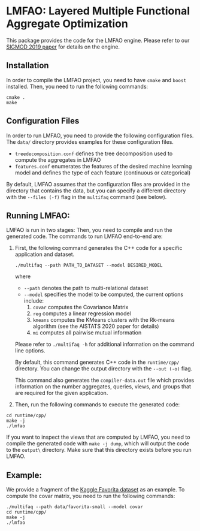 # LMFAO: Layered Multiple Functional Aggregate Optimization

This package provides the code for the LMFAO engine. Please refer to our [SIGMOD 2019 paper](https://arxiv.org/abs/1906.08687) for details on the engine. 

## Installation

In order to compile the LMFAO project, you need to have `cmake` and `boost` installed.
Then, you need to run the following commands:

```
cmake .
make
```

## Configuration Files 

In order to run LMFAO, you need to provide the following configuration files. The `data/` directory provides examples for these configuration files.

* `treedecomposition.conf` defines the tree decomposition used to compute the aggregates in LMFAO 
* `features.conf` enumerates the features of the desired machine learning model and defines the type of each feature (continuous or categorical)

By default, LMFAO assumes that the configuration files are provided in the directory that contains the data, but you can specify a different directory with the `--files (-f)` flag in the `multifaq` command (see below). 

## Running LMFAO: 

LMFAO is run in two stages: Then, you need to compile and run the generated code. The commands to run LMFAO end-to-end are: 

1) First, the following command generates the C++ code for a specific application and dataset.

   ```./multifaq --path PATH_TO_DATASET --model DESIRED_MODEL```
   
   where
   * `--path` denotes the path to multi-relational dataset 
   * `--model` specifies the model to be computed, the current options include: 
     1) `covar` computes the Covariance Matrix 
     2) `reg` computes a linear regression model
     3) `kmeans` computes the KMeans clusters with the Rk-means algorithm (see the AISTATS 2020 paper for details)
     4) `mi` computes all pairwise mutual information 
   
   Please refer to `./multifaq -h` for additional information on the command line options. 
   
   By default, this command generates C++ code in the `runtime/cpp/` directory. You can change the output directory with the `--out (-o)` flag. 

   This command also generates the `compiler-data.out` file which provides information on the number aggregates, queries, views, and groups that are required for the given application. 

2) Then, run the following commands to execute the generated code: 
``` 
cd runtime/cpp/ 
make -j
./lmfao
```

If you want to inspect the views that are computed by LMFAO, you need to compile the generated code with `make -j dump`, which will output the code to the `output\` directory. Make sure that this directory exists before you run LMFAO.

## Example:

We provide a fragment of the [Kaggle Favorita dataset](https://www.kaggle.com/c/favorita-grocery-sales-forecasting) as an example. To compute the covar matrix, you need to run the following commands: 

```
./multifaq --path data/favorita-small --model covar
cd runtime/cpp/ 
make -j
./lmfao
```
